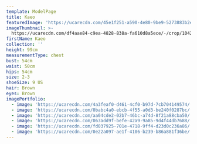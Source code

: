 ```yaml
---
template: ModelPage
title: Kaeo
featuredImage: 'https://ucarecdn.com/45e1f251-a590-4e80-9be9-5273883b2e10/'
imageThumbnail: >-
  https://ucarecdn.com/df4aae84-c9ea-4828-838a-fa610d8a5ece/-/crop/1042x1500/332,267/-/preview/
firstName: Kaeo
collection: ''
height: 99cm
measurementType: chest
bust: 54cm
waist: 50cm
hips: 54cm
size: 2-3
shoeSize: 9 US
hair: Brown
eyes: Brown
imagePortfolio:
  - image: 'https://ucarecdn.com/4a3feaf0-d461-4cf0-b97d-7cb704149574/'
  - image: 'https://ucarecdn.com/0babc4a0-ebcb-4f55-a0d3-be240f0287bc/'
  - image: 'https://ucarecdn.com/aa04cde2-02b7-46bc-a74d-8f21a88cba50/'
  - image: 'https://ucarecdn.com/063add9f-befe-42a9-9a85-9d4f44db7688/'
  - image: 'https://ucarecdn.com/fd037925-701e-4718-9ff4-d23d0c236a86/'
  - image: 'https://ucarecdn.com/0e22a097-ae1f-4106-b239-b86a881f36be/'
---
```


